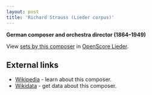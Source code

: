 ```yaml
---
layout: post
title: 'Richard Strauss (Lieder corpus)'
---
```


__German composer and orchestra director (1864–1949)__

View [sets by this composer] in [OpenScore Lieder].

[sets by this composer]: https://musescore.com/openscore-lieder-corpus/sets?order=title&text=Strauss,+Richard
[OpenScore Lieder]: https://musescore.com/openscore-lieder-corpus

## External links

- [Wikipedia] - learn about this composer.
- [Wikidata] - get data about this composer.

[Wikipedia]: https://en.wikipedia.org/wiki/Richard_Strauss
[Wikidata]: https://www.wikidata.org/wiki/Q13894
